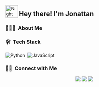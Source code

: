 <img alt="Night Coding" src="./assets/Hand%20Wave.gif" width='40' align="left"/><h2>Hey there! I'm Jonattan</h2>

### 👨🏻‍💻 &nbsp;About Me



### 🛠 &nbsp;Tech Stack

![Python](https://img.shields.io/badge/-Python-05122A?style=flat&logo=python)&nbsp;
![JavaScript](https://img.shields.io/badge/-JavaScript-05122A?style=flat&logo=javascript)&nbsp;

### 🤝🏻 &nbsp;Connect with Me

<p align="center">
<a href="https://jonattan.dev"><img src="https://img.shields.io/badge/-jonattan.dev-3423A6?style=flat&logo=Google-Chrome&logoColor=white"/></a>
<a href="https://www.linkedin.com/in/jonattaninfante/"><img src="https://img.shields.io/badge/-jonattan%20infante-0077B5?style=flat&logo=Linkedin&logoColor=white"/></a>
<a href="mailto:jonattan.infante01@gmail.com"><img src="https://img.shields.io/badge/-jonattan.infante01@gmail.com-D14836?style=flat&logo=Gmail&logoColor=white"/></a>
</p>
